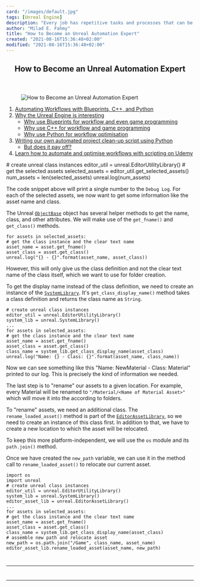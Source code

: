 ```yaml
---
card: "/images/default.jpg"
tags: [Unreal Engine]
description: "Every job has repetitive tasks and processes that can be auto"
author: "Milad E. Fahmy"
title: "How to Become an Unreal Automation Expert"
created: "2021-08-16T15:36:48+02:00"
modified: "2021-08-16T15:36:48+02:00"
---
```

<div class="site-wrapper">
<main id="site-main" class="site-main outer">
<div class="inner">
<article class="post-full post tag-unreal-engine tag-epic tag-python tag-scripting tag-automation tag-c-2 ">
<header class="post-full-header">
<h1 class="post-full-title">How to Become an Unreal Automation Expert</h1>
</header>
<figure class="post-full-image">
<picture>
<source media="(max-width: 700px)" sizes="1px" srcset="data:image/gif;base64,R0lGODlhAQABAIAAAAAAAP///yH5BAEAAAAALAAAAAABAAEAAAIBRAA7 1w">
<source media="(min-width: 701px)" sizes="(max-width: 800px) 400px,
(max-width: 1170px) 700px,
1400px" srcset="/news/content/images/size/w300/2020/04/udemy_cover_img.png 300w,
/news/content/images/size/w600/2020/04/udemy_cover_img.png 600w,
/news/content/images/size/w1000/2020/04/udemy_cover_img.png 1000w,
/news/content/images/size/w2000/2020/04/udemy_cover_img.png 2000w">
<img onerror="this.style.display='none'" src="/news/content/images/size/w2000/2020/04/udemy_cover_img.png" alt="How to Become an Unreal Automation Expert">
</picture>
</figure>
<section class="post-full-content">
<div class="post-content">
<ol>
<li><a href="#automating-workflows-with-blueprints-c-and-python">Automating Workflows with Blueprints, C++, and Python</a></li>
<li><a href="#why-the-unreal-engine-is-interesting">Why the Unreal Engine is interesting</a>
<ul>
<li><a href="#why-use-blueprints-for-workflow-and-even-game-programming">Why use Blueprints for workflow and even game programming</a></li>
<li><a href="#why-use-c-for-workflow-and-game-programming">Why use C++ for workflow and game programming</a></li>
<li><a href="#why-use-python-for-workflow-optimisation">Why use Python for workflow optimisation</a></li>
</ul>
</li>
<li><a href="#writing-our-own-automated-project-clean-up-script-using-python">Writing our own automated project clean-up script using Python</a>
<ul>
<li><a href="#but-does-it-pay-off">But does it pay off?</a></li>
</ul>
</li>
<li><a href="#learn-how-to-automate-and-optimise-workflows-with-scripting-on-udemy">Learn how to automate and optimise workflows with scripting on Udemy</a></li>
</ol>
# create unreal class instances
editor_util = unreal.EditorUtilityLibrary()
# get the selected assets
selected_assets = editor_util.get_selected_assets()
num_assets = len(selected_assets)
unreal.log(num_assets)</code></pre><p>The code snippet above will print a single number to the <code>Debug Log</code>. For each of the selected assets, we now want to get some information like the asset name and class.</p><p>The Unreal <code><a href="https://docs.unrealengine.com/en-US/PythonAPI/class/_ObjectBase.html?highlight=objectbase#unreal._ObjectBase">ObjectBase</a></code> object has several helper methods to get the name, class, and other attributes. We will make use of the <code>get_fname()</code> and <code>get_class()</code> methods.</p><pre><code class="language-Python">for assets in selected_assets:
# get the class instance and the clear text name
asset_name = asset.get_fname()
asset_class = asset.get_class()
unreal.log("{} - {}".format(asset_name, asset_class))</code></pre><p>However, this will only give us the class definition and not the clear text name of the class itself, which we want to use for folder creation.</p><p>To get the display name instead of the class definition, we need to create an instance of the <code><a href="https://docs.unrealengine.com/en-US/PythonAPI/class/SystemLibrary.html?highlight=systemlibrary">SystemLibrary</a></code>. It's <code>get_class_display_name()</code> method takes a class definition and returns the class name as <code>String</code>.</p><pre><code class="language-Python"># create unreal class instances
editor_util = unreal.EditorUtilityLibrary()
system_lib = unreal.SystemLibrary()
...
for assets in selected_assets:
# get the class instance and the clear text name
asset_name = asset.get_fname()
asset_class = asset.get_class()
class_name = system_lib.get_class_display_name(asset_class)
unreal.log("Name: {} - Class: {}".format(asset_name, class_name))
</code></pre><p>Now we can see something like this "Name: NewMaterial - Class: Material" printed to our log. This is precisely the kind of information we needed.</p><p>The last step is to "rename" our assets to a given location. For example, every Material will be renamed to <code>"/Material/&lt;Name of Material Asset&gt;"</code> which will move it into the according to folders.</p><p>To "rename" assets, we need an additional class. The <code>rename_loaded_asset()</code> method is part of the <a href="https://docs.unrealengine.com/en-US/PythonAPI/class/EditorAssetLibrary.html?highlight=editorassetlibrary"><code>EditorAssetLibrary</code></a>, so we need to create an instance of this class first. In addition to that, we have to create a new location to which the asset will be relocated.</p><p>To keep this more platform-independent, we will use the <code>os</code> module and its <code>path.join()</code> method.</p><p>Once we have created the <code>new_path</code> variable, we can use it in the method call to <code>rename_loaded_asset()</code> to relocate our current asset.</p><pre><code class="language-Python">import os
import unreal
# create unreal class instances
editor_util = unreal.EditorUtilityLibrary()
system_lib = unreal.SystemLibrary()
editor_asset_lib = unreal.EditorAssetLibrary()
...
for assets in selected_assets:
# get the class instance and the clear text name
asset_name = asset.get_fname()
asset_class = asset.get_class()
class_name = system_lib.get_class_display_name(asset_class)
# assemble new path and relocate asset
new_path = os.path.join("/Game", class_name, asset_name)
editor_asset_lib.rename_loaded_asset(asset_name, new_path)
</div>
<hr>
<hr>
</section>
</article>
</div>
</main>
</div>
<!-- Google Tag Manager (noscript) -->
<!-- End Google Tag Manager (noscript) -->
